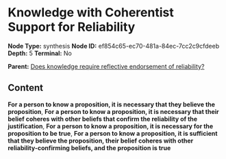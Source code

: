 # Knowledge with Coherentist Support for Reliability

**Node Type:** synthesis
**Node ID:** ef854c65-ec70-481a-84ec-7cc2c9cfdeeb
**Depth:** 5
**Terminal:** No

**Parent:** [Does knowledge require reflective endorsement of reliability?](does-knowledge-require-reflective-endorsement-of-reliability-antithesis-ba29d8e7-056a-4bfb-a256-7afd3e8aa2ff.md)

## Content

**For a person to know a proposition, it is necessary that they believe the proposition**, **For a person to know a proposition, it is necessary that their belief coheres with other beliefs that confirm the reliability of the justification**, **For a person to know a proposition, it is necessary for the proposition to be true**, **For a person to know a proposition, it is sufficient that they believe the proposition, their belief coheres with other reliability-confirming beliefs, and the proposition is true**
